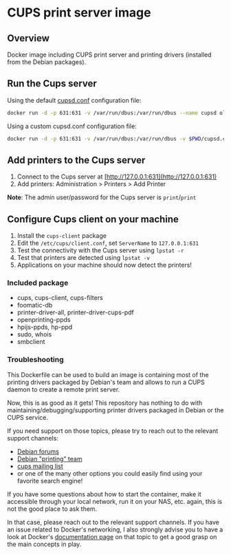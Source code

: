 # CUPS print server image

## Overview
Docker image including CUPS print server and printing drivers (installed from the Debian packages).

## Run the Cups server
Using the default [cupsd.conf](cupsd.conf) configuration file:
```bash
docker run -d -p 631:631 -v /var/run/dbus:/var/run/dbus --name cupsd olbat/cupsd
```

Using a custom cupsd.conf configuration file:
```bash
docker run -d -p 631:631 -v /var/run/dbus:/var/run/dbus -v $PWD/cupsd.conf:/etc/cups/cupsd.conf --name cupsd olbat/cupsd`
```


## Add printers to the Cups server
1. Connect to the Cups server at [http://127.0.0.1:631](http://127.0.0.1:631)
2. Add printers: Administration > Printers > Add Printer

__Note__: The admin user/password for the Cups server is `print`/`print`

## Configure Cups client on your machine
1. Install the `cups-client` package
2. Edit the `/etc/cups/client.conf`, set `ServerName` to `127.0.0.1:631`
3. Test the connectivity with the Cups server using `lpstat -r`
4. Test that printers are detected using `lpstat -v`
5. Applications on your machine should now detect the printers!

### Included package
* cups, cups-client, cups-filters
* foomatic-db
* printer-driver-all, printer-driver-cups-pdf
* openprinting-ppds
* hpijs-ppds, hp-ppd
* sudo, whois
* smbclient

### Troubleshooting
This Dockerfile can be used to build an image is containing most of the printing drivers packaged by Debian's team and allows to run a CUPS daemon to create a remote print server.

Now, this is as good as it gets! This repository has nothing to do with maintaining/debugging/supporting printer drivers packaged in Debian or the CUPS service.

If you need support on those topics, please try to reach out to the relevant support channels:
- [Debian forums](http://forums.debian.net/)
- [Debian "printing" team](https://wiki.debian.org/Teams/Printing)
- [cups mailing list](https://lists.cups.org/mailman/listinfo/cups)
- or one of the many other options you could easily find using your favorite search engine!

If you have some questions about how to start the container, make it accessible through your local network, run it on your NAS, etc. again, this is not the good place to ask them. 

In that case, please reach out to the relevant support channels. If you have an issue related to Docker's networking, I also strongly advise you to have a look at Docker's [documentation page](https://docs.docker.com/network/) on that topic to get a good grasp on the main concepts in play.
